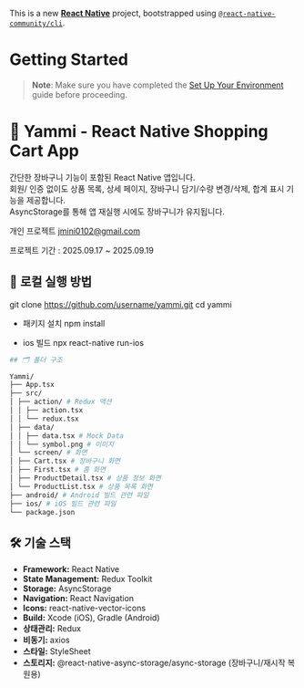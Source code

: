 This is a new [**React Native**](https://reactnative.dev) project, bootstrapped using [`@react-native-community/cli`](https://github.com/react-native-community/cli).

# Getting Started

> **Note**: Make sure you have completed the [Set Up Your Environment](https://reactnative.dev/docs/set-up-your-environment) guide before proceeding.

# 🛒 Yammi - React Native Shopping Cart App

간단한 장바구니 기능이 포함된 React Native 앱입니다.  
회원/ 인증 없이도 상품 목록, 상세 페이지, 장바구니 담기/수량 변경/삭제, 합계 표시 기능을 제공합니다.  
AsyncStorage를 통해 앱 재실행 시에도 장바구니가 유지됩니다.

개인 프로젝트 jmini0102@gmail.com

프로젝트 기간 : 2025.09.17 ~ 2025.09.19

## 🚀 로컬 실행 방법

git clone https://github.com/username/yammi.git
cd yammi

- 패키지 설치
  npm install

- ios 빌드
  npx react-native run-ios

```bash
## 🗂 폴더 구조

Yammi/
├── App.tsx
├── src/
│ ├── action/ # Redux 액션
│ │ ├── action.tsx
│ │ └── redux.tsx
│ ├── data/
│ │ ├── data.tsx # Mock Data
│ │ └── symbol.png # 이미지
│ └── screen/ # 화면
│ ├── Cart.tsx # 장바구니 화면
│ ├── First.tsx # 홈 화면
│ ├── ProductDetail.tsx # 상품 정보 화면
│ └── ProductList.tsx # 상품 목록 화면
├── android/ # Android 빌드 관련 파일
├── ios/ # iOS 빌드 관련 파일
└── package.json
```

## 🛠️ 기술 스택

- **Framework:** React Native
- **State Management:** Redux Toolkit
- **Storage:** AsyncStorage
- **Navigation:** React Navigation
- **Icons:** react-native-vector-icons
- **Build:** Xcode (iOS), Gradle (Android)
- **상태관리:** Redux
- **비동기:** axios
- **스타일:** StyleSheet
- **스토리지:** @react-native-async-storage/async-storage (장바구니/재시작 복원용)
